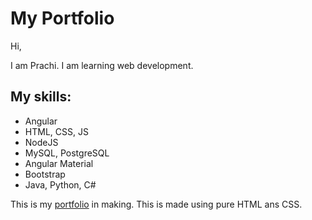 # My Portfolio 

Hi,

I am Prachi. I am learning web development. 

## My skills:
- Angular
- HTML, CSS, JS
- NodeJS
- MySQL, PostgreSQL
- Angular Material
- Bootstrap
- Java, Python, C#

This is my [portfolio](https://prachisahani.netlify.app/) in making. This is made using pure HTML ans CSS.
